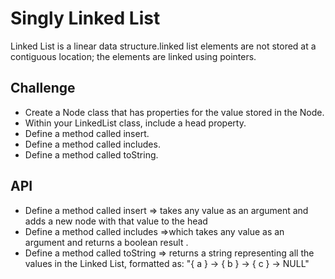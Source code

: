 # Singly Linked List
Linked List is a linear data structure.linked list elements are not stored at a contiguous location; the elements are linked using pointers.

## Challenge
- Create a Node class that has properties for the value stored in the Node.
- Within your LinkedList class, include a head property.
- Define a method called insert.
- Define a method called includes.
- Define a method called toString.


## API

- Define a method called insert => takes any value as an argument and adds a new node with that value to the head
- Define a method called includes =>which takes any value as an argument and returns a boolean result .
- Define a method called toString => returns a string representing all the values in the Linked List, formatted as:
"{ a } -> { b } -> { c } -> NULL"